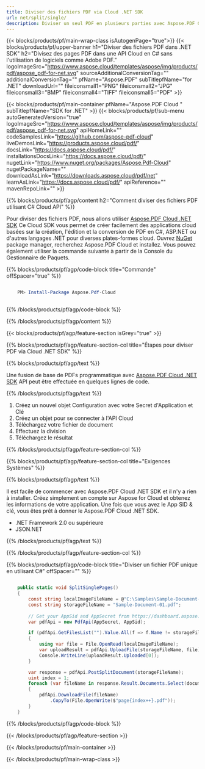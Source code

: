 ```yaml
---
title: Diviser des fichiers PDF via Cloud .NET SDK
url: net/split/single/
description: Diviser un seul PDF en plusieurs parties avec Aspose.PDF Cloud SDK for .NET. Automatez la séparation des documents.
---
```


{{< blocks/products/pf/main-wrap-class isAutogenPage="true">}}
{{< blocks/products/pf/upper-banner h1="Diviser des fichiers PDF dans .NET SDK" h2="Divisez des pages PDF dans une API Cloud en C# sans l'utilisation de logiciels comme Adobe PDF." logoImageSrc="https://www.aspose.cloud/templates/aspose/img/products/pdf/aspose_pdf-for-net.svg" sourceAdditionalConversionTag="" additionalConversionTag="" pfName="Aspose.PDF" subTitlepfName="for .NET" downloadUrl="" fileiconsmall1="PNG" fileiconsmall2="JPG" fileiconsmall3="BMP" fileiconsmall4="TIFF" fileiconsmall5="PDF" >}}

{{< blocks/products/pf/main-container pfName="Aspose.PDF Cloud " subTitlepfName="SDK for .NET" >}}
{{< blocks/products/pf/sub-menu autoGeneratedVersion="true" logoImageSrc="https://www.aspose.cloud/templates/aspose/img/products/pdf/aspose_pdf-for-net.svg" apiHomeLink="" codeSamplesLink="https://github.com/aspose-pdf-cloud" liveDemosLink="https://products.aspose.cloud/pdf/" docsLink="https://docs.aspose.cloud/pdf/" installationsDocsLink="https://docs.aspose.cloud/pdf/" nugetLink="https://www.nuget.org/packages/Aspose.Pdf-Cloud" nugetPackageName="" downloadAsLink="https://downloads.aspose.cloud/pdf/net" learnAsLink="https://docs.aspose.cloud/pdf/" apiReference="" mavenRepoLink="" >}}

{{% blocks/products/pf/agp/content h2="Comment diviser des fichiers PDF utilisant C# Cloud API" %}}

Pour diviser des fichiers PDF, nous allons utiliser
[Aspose.PDF Cloud .NET SDK](https://products.aspose.cloud/pdf/net/)
Ce Cloud SDK vous permet de créer facilement des applications cloud basées sur la création, l'édition et la conversion de PDF en C#, ASP.NET ou d'autres langages .NET pour diverses plates-formes cloud. Ouvrez
[NuGet](https://www.nuget.org/packages/Aspose.Pdf-Cloud)
package manager, recherchez
Aspose.PDF Cloud
et installez. Vous pouvez également utiliser la commande suivante à partir de la Console du Gestionnaire de Paquets.

{{% blocks/products/pf/agp/code-block title="Commande" offSpacer="true" %}}

```powershell

    PM> Install-Package Aspose.Pdf-Cloud 



```

{{% /blocks/products/pf/agp/code-block %}}

{{% /blocks/products/pf/agp/content %}}

{{< blocks/products/pf/agp/feature-section isGrey="true" >}}

{{% blocks/products/pf/agp/feature-section-col title="Étapes pour diviser PDF via Cloud .NET SDK" %}}

{{% blocks/products/pf/agp/text %}}

Une fusion de base de PDFs programmatique avec
[Aspose.PDF Cloud .NET SDK](https://products.aspose.cloud/pdf/net/)
API peut être effectuée en quelques lignes de code.

{{% /blocks/products/pf/agp/text %}}

1. Créez un nouvel objet Configuration avec votre Secret d'Application et Clé
1. Créez un objet pour se connecter à l'API Cloud
1. Téléchargez votre fichier de document
1. Effectuez la division
1. Téléchargez le résultat

{{% /blocks/products/pf/agp/feature-section-col %}}

{{% blocks/products/pf/agp/feature-section-col title="Exigences Systèmes" %}}

{{% blocks/products/pf/agp/text %}}

Il est facile de commencer avec Aspose.PDF Cloud .NET SDK et il n'y a rien à installer. Créez simplement un compte sur Aspose for Cloud et obtenez les informations de votre application. Une fois que vous avez le App SID & clé, vous êtes prêt à donner le Aspose.PDF Cloud .NET SDK.

+ .NET Framework 2.0 ou supérieure
+ JSON.NET

{{% /blocks/products/pf/agp/text %}}

{{% /blocks/products/pf/agp/feature-section-col %}}

{{% blocks/products/pf/agp/code-block title="Diviser un fichier PDF unique en utilisant C#" offSpacer="" %}}

```cs

    public static void SplitSinglePages()
    {
        const string localImageFileName = @"C:\Samples\Sample-Document-01.pdf";
        const string storageFileName = "Sample-Document-01.pdf";
        
        // Get your AppSid and AppSecret from https://dashboard.aspose.cloud (free registration required).
        var pdfApi = new PdfApi(AppSecret, AppSid);

        if (pdfApi.GetFilesList("").Value.All(f => f.Name != storageFileName))
        {
            using var file = File.OpenRead(localImageFileName);
            var uploadResult = pdfApi.UploadFile(storageFileName, file);
            Console.WriteLine(uploadResult.Uploaded[0]);
        }

        var response = pdfApi.PostSplitDocument(storageFileName);
        uint index = 1;
        foreach (var fileName in response.Result.Documents.Select(document=>document.Href))
        {
            pdfApi.DownloadFile(fileName)
                .CopyTo(File.OpenWrite($"page{index++}.pdf"));
        }
    }
```

{{% /blocks/products/pf/agp/code-block %}}

{{< /blocks/products/pf/agp/feature-section >}}

{{< /blocks/products/pf/main-container >}}

{{< /blocks/products/pf/main-wrap-class >}}
